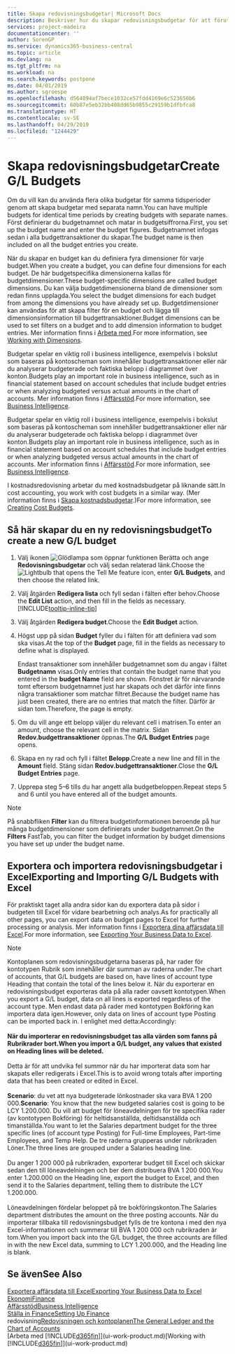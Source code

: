```yaml
---
title: Skapa redovisningsbudgetar| Microsoft Docs
description: Beskriver hur du skapar redovisningsbudgetar för att förutse olika ekonomiska aktiviteter och koppla dimensioner för affärssystemet.
services: project-madeira
documentationcenter: ''
author: SorenGP
ms.service: dynamics365-business-central
ms.topic: article
ms.devlang: na
ms.tgt_pltfrm: na
ms.workload: na
ms.search.keywords: postpone
ms.date: 04/01/2019
ms.author: sgroespe
ms.openlocfilehash: d564894af7bece1032ce57fdd4169e6c523650b6
ms.sourcegitcommit: 60b87e5eb32bb408dd65b9855c29159b1dfbfca8
ms.translationtype: HT
ms.contentlocale: sv-SE
ms.lasthandoff: 04/29/2019
ms.locfileid: "1244429"
---
```

# <a name="create-gl-budgets"></a><span data-ttu-id="d7cba-103">Skapa redovisningsbudgetar</span><span class="sxs-lookup"><span data-stu-id="d7cba-103">Create G/L Budgets</span></span>
<span data-ttu-id="d7cba-104">Om du vill kan du använda flera olika budgetar för samma tidsperioder genom att skapa budgetar med separata namn.</span><span class="sxs-lookup"><span data-stu-id="d7cba-104">You can have multiple budgets for identical time periods by creating budgets with separate names.</span></span> <span data-ttu-id="d7cba-105">Först definierar du budgetnamnet och matar in budgetsiffrorna.</span><span class="sxs-lookup"><span data-stu-id="d7cba-105">First, you set up the budget name and enter the budget figures.</span></span> <span data-ttu-id="d7cba-106">Budgetnamnet infogas sedan i alla budgettransaktioner du skapar.</span><span class="sxs-lookup"><span data-stu-id="d7cba-106">The budget name is then included on all the budget entries you create.</span></span>  

 <span data-ttu-id="d7cba-107">När du skapar en budget kan du definiera fyra dimensioner för varje budget.</span><span class="sxs-lookup"><span data-stu-id="d7cba-107">When you create a budget, you can define four dimensions for each budget.</span></span> <span data-ttu-id="d7cba-108">De här budgetspecifika dimensionerna kallas för budgetdimensioner.</span><span class="sxs-lookup"><span data-stu-id="d7cba-108">These budget-specific dimensions are called budget dimensions.</span></span> <span data-ttu-id="d7cba-109">Du kan välja budgetdimensionerna bland de dimensioner som redan finns upplagda.</span><span class="sxs-lookup"><span data-stu-id="d7cba-109">You select the budget dimensions for each budget from among the dimensions you have already set up.</span></span> <span data-ttu-id="d7cba-110">Budgetdimensioner kan användas för att skapa filter för en budget och lägga till dimensionsinformation till budgettransaktioner.</span><span class="sxs-lookup"><span data-stu-id="d7cba-110">Budget dimensions can be used to set filters on a budget and to add dimension information to budget entries.</span></span> <span data-ttu-id="d7cba-111">Mer information finns i [Arbeta med](finance-dimensions.md).</span><span class="sxs-lookup"><span data-stu-id="d7cba-111">For more information, see [Working with Dimensions](finance-dimensions.md).</span></span>

 <span data-ttu-id="d7cba-112">Budgetar spelar en viktig roll i business intelligence, exempelvis i bokslut som baseras på kontoscheman som innehåller budgettransaktioner eller när du analyserar budgeterade och faktiska belopp i diagrammet över konton.</span><span class="sxs-lookup"><span data-stu-id="d7cba-112">Budgets play an important role in business intelligence, such as in financial statement based on account schedules that include budget entries or when analyzing budgeted versus actual amounts in the chart of accounts.</span></span> <span data-ttu-id="d7cba-113">Mer information finns i [Affärsstöd](bi.md).</span><span class="sxs-lookup"><span data-stu-id="d7cba-113">For more information, see [Business Intelligence](bi.md).</span></span>

 <span data-ttu-id="d7cba-114">Budgetar spelar en viktig roll i business intelligence, exempelvis i bokslut som baseras på kontoscheman som innehåller budgettransaktioner eller när du analyserar budgeterade och faktiska belopp i diagrammet över konton.</span><span class="sxs-lookup"><span data-stu-id="d7cba-114">Budgets play an important role in business intelligence, such as in financial statement based on account schedules that include budget entries or when analyzing budgeted versus actual amounts in the chart of accounts.</span></span> <span data-ttu-id="d7cba-115">Mer information finns i [Affärsstöd](bi.md).</span><span class="sxs-lookup"><span data-stu-id="d7cba-115">For more information, see [Business Intelligence](bi.md).</span></span>

<span data-ttu-id="d7cba-116">I kostnadsredovisning arbetar du med kostnadsbudgetar på liknande sätt.</span><span class="sxs-lookup"><span data-stu-id="d7cba-116">In cost accounting, you work with cost budgets in a similar way.</span></span> <span data-ttu-id="d7cba-117">(Mer information finns i [Skapa kostnadsbudgetar](finance-create-cost-budgets.md).)</span><span class="sxs-lookup"><span data-stu-id="d7cba-117">For more information, see [Creating Cost Budgets](finance-create-cost-budgets.md).</span></span>    

## <a name="to-create-a-new-gl-budget"></a><span data-ttu-id="d7cba-118">Så här skapar du en ny redovisningsbudget</span><span class="sxs-lookup"><span data-stu-id="d7cba-118">To create a new G/L budget</span></span>  
1. <span data-ttu-id="d7cba-119">Välj ikonen ![Glödlampa som öppnar funktionen Berätta](media/ui-search/search_small.png "Glödlampa som öppnar funktionen Berätta") och ange **Redovisningsbudgetar** och välj sedan relaterad länk.</span><span class="sxs-lookup"><span data-stu-id="d7cba-119">Choose the ![Lightbulb that opens the Tell Me feature](media/ui-search/search_small.png "Tell me what you want to do") icon, enter **G/L Budgets**, and then choose the related link.</span></span>  
2. <span data-ttu-id="d7cba-120">Välj åtgärden **Redigera lista** och fyll sedan i fälten efter behov.</span><span class="sxs-lookup"><span data-stu-id="d7cba-120">Choose the **Edit List** action, and then fill in the fields as necessary.</span></span> [!INCLUDE[tooltip-inline-tip](includes/tooltip-inline-tip_md.md)]  
3. <span data-ttu-id="d7cba-121">Välj åtgärden **Redigera budget**.</span><span class="sxs-lookup"><span data-stu-id="d7cba-121">Choose the **Edit Budget** action.</span></span>
4. <span data-ttu-id="d7cba-122">Högst upp på sidan **Budget** fyller du i fälten för att definiera vad som ska visas.</span><span class="sxs-lookup"><span data-stu-id="d7cba-122">At the top of the **Budget** page, fill in the fields as necessary to define what is displayed.</span></span>  

    <span data-ttu-id="d7cba-123">Endast transaktioner som innehåller budgetnamnet som du angav i fältet **Budgetnamn** visas.</span><span class="sxs-lookup"><span data-stu-id="d7cba-123">Only entries that contain the budget name that you entered in the **budget Name** field are shown.</span></span> <span data-ttu-id="d7cba-124">Fönstret är för närvarande tomt eftersom budgetnamnet just har skapats och det därför inte finns några transaktioner som matchar filtret.</span><span class="sxs-lookup"><span data-stu-id="d7cba-124">Because the budget name has just been created, there are no entries that match the filter.</span></span> <span data-ttu-id="d7cba-125">Därför är sidan tom.</span><span class="sxs-lookup"><span data-stu-id="d7cba-125">Therefore, the page is empty.</span></span>  
5. <span data-ttu-id="d7cba-126">Om du vill ange ett belopp väljer du relevant cell i matrisen.</span><span class="sxs-lookup"><span data-stu-id="d7cba-126">To enter an amount, choose the relevant cell in the matrix.</span></span> <span data-ttu-id="d7cba-127">Sidan **Redov.budgettransaktioner** öppnas.</span><span class="sxs-lookup"><span data-stu-id="d7cba-127">The **G/L Budget Entries** page opens.</span></span>  
6. <span data-ttu-id="d7cba-128">Skapa en ny rad och fyll i fältet **Belopp**.</span><span class="sxs-lookup"><span data-stu-id="d7cba-128">Create a new line and fill in the **Amount** field.</span></span> <span data-ttu-id="d7cba-129">Stäng sidan **Redov.budgettransaktioner**.</span><span class="sxs-lookup"><span data-stu-id="d7cba-129">Close the **G/L Budget Entries** page.</span></span>  
7. <span data-ttu-id="d7cba-130">Upprepa steg 5–6 tills du har angett alla budgetbeloppen.</span><span class="sxs-lookup"><span data-stu-id="d7cba-130">Repeat steps 5 and 6 until you have entered all of the budget amounts.</span></span>  

> [!NOTE]  
>  <span data-ttu-id="d7cba-131">På snabbfliken **Filter** kan du filtrera budgetinformationen beroende på hur många budgetdimensioner som definierats under budgetnamnet.</span><span class="sxs-lookup"><span data-stu-id="d7cba-131">On the **Filters** FastTab, you can filter the budget information by budget dimensions you have set up under the budget name.</span></span>

## <a name="exporting-and-importing-gl-budgets-with-excel"></a><span data-ttu-id="d7cba-132">Exportera och importera redovisningsbudgetar i Excel</span><span class="sxs-lookup"><span data-stu-id="d7cba-132">Exporting and Importing G/L Budgets with Excel</span></span>
<span data-ttu-id="d7cba-133">För praktiskt taget alla andra sidor kan du exportera data på sidor i budgeten till Excel för vidare bearbetning och analys.</span><span class="sxs-lookup"><span data-stu-id="d7cba-133">As for practically all other pages, you can export data on budget pages to Excel for further processing or analysis.</span></span> <span data-ttu-id="d7cba-134">Mer information finns i [Exportera dina affärsdata till Excel](about-export-data.md).</span><span class="sxs-lookup"><span data-stu-id="d7cba-134">For more information, see [Exporting Your Business Data to Excel](about-export-data.md).</span></span>

> [!NOTE]
> <span data-ttu-id="d7cba-135">Kontoplanen som redovisningsbudgetarna baseras på, har rader för kontotypen Rubrik som innehåller där summan av raderna under.</span><span class="sxs-lookup"><span data-stu-id="d7cba-135">The chart of accounts, that G/L budgets are based on, have lines of account type Heading that contain the total of the lines below it.</span></span> <span data-ttu-id="d7cba-136">När du exporterar en redovisningsbudget exporteras data på alla rader oavsett kontotypen.</span><span class="sxs-lookup"><span data-stu-id="d7cba-136">When you export a G/L budget, data on all lines is exported regardless of the account type.</span></span> <span data-ttu-id="d7cba-137">Men endast data på rader med kontotypen Bokföring kan importera data igen.</span><span class="sxs-lookup"><span data-stu-id="d7cba-137">However, only data on lines of account type Posting can be imported back in.</span></span> <span data-ttu-id="d7cba-138">I enlighet med detta:</span><span class="sxs-lookup"><span data-stu-id="d7cba-138">Accordingly:</span></span> <br /><br /> <span data-ttu-id="d7cba-139">**När du importerar en redovisningsbudget tas alla värden som fanns på Rubrikrader bort.**</span><span class="sxs-lookup"><span data-stu-id="d7cba-139">**When you import a G/L budget, any values that existed on Heading lines will be deleted.**</span></span> <br /><br /> <span data-ttu-id="d7cba-140">Detta är för att undvika fel summor när du har importerat data som har skapats eller redigerats i Excel.</span><span class="sxs-lookup"><span data-stu-id="d7cba-140">This is to avoid wrong totals after importing data that has been created or edited in Excel.</span></span><br /><br /> <span data-ttu-id="d7cba-141">**Scenario**: du vet att nya budgeterade lönkostnader ska vara BVA 1 200 000.</span><span class="sxs-lookup"><span data-stu-id="d7cba-141">**Scenario**: You know that the new budgeted salaries cost is going to be LCY 1.200.000.</span></span> <span data-ttu-id="d7cba-142">Du vill att budget för löneavdelningen för tre specifika rader (av kontotypen Bokföring) för heltidsanställda, deltidsanställda och timanställda.</span><span class="sxs-lookup"><span data-stu-id="d7cba-142">You want to let the Salaries department budget for the three specific lines (of account type Posting) for Full-time Employees, Part-time Employees, and Temp Help.</span></span> <span data-ttu-id="d7cba-143">De tre raderna grupperas under rubrikraden Löner.</span><span class="sxs-lookup"><span data-stu-id="d7cba-143">The three lines are grouped under a Salaries heading line.</span></span><br /><br /><span data-ttu-id="d7cba-144">Du anger 1 200 000 på rubrikraden, exporterar budget till Excel och skickar sedan den till löneavdelningen och ber dem distribuera BVA 1 200 000.</span><span class="sxs-lookup"><span data-stu-id="d7cba-144">You enter 1.200.000 on the Heading line, export the budget to Excel, and then send it to the Salaries department, telling them to distribute the LCY 1.200.000.</span></span><br /><br /> <span data-ttu-id="d7cba-145">Löneavdelningen fördelar beloppet på tre bokföringskonton.</span><span class="sxs-lookup"><span data-stu-id="d7cba-145">The Salaries department distributes the amount on the three posting accounts.</span></span> <span data-ttu-id="d7cba-146">När du importerar tillbaka till redovisningsbudget fylls de tre kontona i med den nya Excel-informationen och summerar till BVA 1 200 000 och rubrikraden är tom.</span><span class="sxs-lookup"><span data-stu-id="d7cba-146">When you import back into the G/L budget, the three accounts are filled in with the new Excel data, summing to LCY 1.200.000, and the Heading line is blank.</span></span>

## <a name="see-also"></a><span data-ttu-id="d7cba-147">Se även</span><span class="sxs-lookup"><span data-stu-id="d7cba-147">See Also</span></span>
[<span data-ttu-id="d7cba-148">Exportera affärsdata till Excel</span><span class="sxs-lookup"><span data-stu-id="d7cba-148">Exporting Your Business Data to Excel</span></span>](about-export-data.md)  
[<span data-ttu-id="d7cba-149">Ekonomi</span><span class="sxs-lookup"><span data-stu-id="d7cba-149">Finance</span></span>](finance.md)  
[<span data-ttu-id="d7cba-150">Affärsstöd</span><span class="sxs-lookup"><span data-stu-id="d7cba-150">Business Intelligence</span></span>](bi.md)  
[<span data-ttu-id="d7cba-151">Ställa in Finance</span><span class="sxs-lookup"><span data-stu-id="d7cba-151">Setting Up Finance</span></span>](finance-setup-finance.md)  
<span data-ttu-id="d7cba-152">redovisning[Redovisningen och kontoplanen](finance-general-ledger.md)</span><span class="sxs-lookup"><span data-stu-id="d7cba-152">[The General Ledger and the Chart of Accounts](finance-general-ledger.md)</span></span>  
<span data-ttu-id="d7cba-153">[Arbeta med [!INCLUDE[d365fin](includes/d365fin_md.md)]](ui-work-product.md)</span><span class="sxs-lookup"><span data-stu-id="d7cba-153">[Working with [!INCLUDE[d365fin](includes/d365fin_md.md)]](ui-work-product.md)</span></span>  

